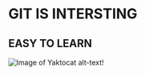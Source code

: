 #  GIT IS INTERSTING 
  ## EASY TO LEARN
  ![Image of Yaktocat](https://octodex.github.com/images/yaktocat.png)
alt-text!

